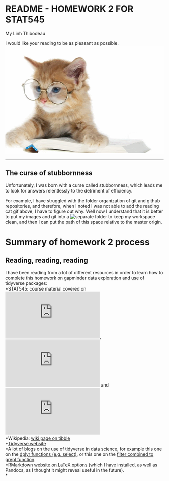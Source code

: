 # README - HOMEWORK 2 FOR STAT545
My Linh Thibodeau

I would like your reading to be as pleasant as possible.  
![cat reading](/scratch-space/cat_read.gif)  

***

## The curse of stubbornness 
Unfortunately, I was born with a curse called stubbornness, which leads me to look for answers relentlessly to the detriment of efficiency. 

For example, I have struggled with the folder organization of git and github repositories, and therefore, when I noted I was not able to add the reading cat gif above, I have to figure out why. Well now I understand that it is better to put my images and git into a ![separate folder](https://github.com/mylinhthibodeau/STAT545-HW-thibodeau-mylinh/tree/master/scratch-space) to keep my workspace clean, and then I can put the path of this space relative to the master origin.

# Summary of homework 2 process  
## Reading, reading, reading  

I have been reading from a lot of different resources in order to learn how to complete this homework on gapminder data exploration and use of tidyverse packages:  
*STAT545: course material covered on ![class 4](http://stat545.com/cm004_claim-repo-test-drive-rmd.html), ![class 5](http://stat545.com/cm005_tidyverse-tibbles.html) and ![class 6](http://stat545.com/cm006_tibbles-dplyr-ggplot2.html)  
*Wikipedia: [wiki page on tibble](http://www.sthda.com/english/wiki/tibble-data-format-in-r-best-and-modern-way-to-work-with-your-data)   
*[Tidyverse website](http://ggplot2.tidyverse.org/reference/)  
*A lot of blogs on the use of tidyverse in data science, for example this one on the [dplyr functions (e.g. select)](https://info201-s17.github.io/book/introduction-to-the-dplyr-package.html), or this one on the [filter combined to grepl function](https://stackoverflow.com/questions/22850026/filtering-row-which-contains-a-certain-string-using-dplyr).   
*RMarkdown [website on LaTeX options](http://rmarkdown.rstudio.com/pdf_document_format.html) (which I have installed, as well as Pandocs, as I thought it might reveal useful in the future).  
*